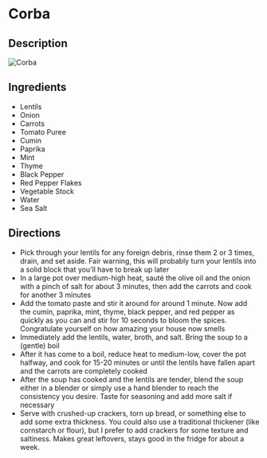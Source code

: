 # Corba

## Description
![Corba](https://www.themealdb.com/images/media/meals/58oia61564916529.jpg "Corba")

## Ingredients
- Lentils
- Onion
- Carrots
- Tomato Puree
- Cumin
- Paprika
- Mint
- Thyme
- Black Pepper
- Red Pepper Flakes
- Vegetable Stock
- Water
- Sea Salt

## Directions
- Pick through your lentils for any foreign debris, rinse them 2 or 3 times, drain, and set aside.  Fair warning, this will probably turn your lentils into a solid block that you’ll have to break up later
- In a large pot over medium-high heat, sauté the olive oil and the onion with a pinch of salt for about 3 minutes, then add the carrots and cook for another 3 minutes
- Add the tomato paste and stir it around for around 1 minute. Now add the cumin, paprika, mint, thyme, black pepper, and red pepper as quickly as you can and stir for 10 seconds to bloom the spices. Congratulate yourself on how amazing your house now smells
- Immediately add the lentils, water, broth, and salt. Bring the soup to a (gentle) boil
- After it has come to a boil, reduce heat to medium-low, cover the pot halfway, and cook for 15-20 minutes or until the lentils have fallen apart and the carrots are completely cooked
- After the soup has cooked and the lentils are tender, blend the soup either in a blender or simply use a hand blender to reach the consistency you desire. Taste for seasoning and add more salt if necessary
- Serve with crushed-up crackers, torn up bread, or something else to add some extra thickness.  You could also use a traditional thickener (like cornstarch or flour), but I prefer to add crackers for some texture and saltiness.  Makes great leftovers, stays good in the fridge for about a week.

